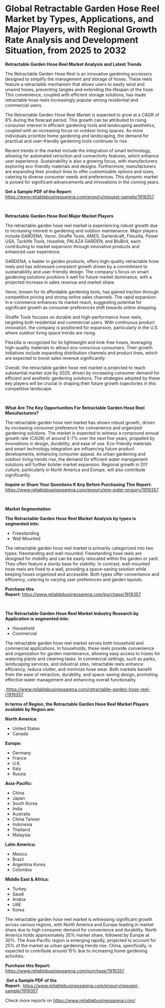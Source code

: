 <p><h1>Global Retractable Garden Hose Reel Market by Types, Applications, and Major Players, with Regional Growth Rate Analysis and Development Situation, from 2025 to 2032</h1></p><p><strong>Retractable Garden Hose Reel Market Analysis and Latest Trends</strong></p>
<p><p>The Retractable Garden Hose Reel is an innovative gardening accessory designed to simplify the management and storage of hoses. These reels feature a retractable mechanism that allows users to easily wind and unwind hoses, preventing tangles and extending the lifespan of the hose. This convenience, coupled with efficient storage solutions, has made retractable hose reels increasingly popular among residential and commercial users.</p><p>The Retractable Garden Hose Reel Market is expected to grow at a CAGR of 8% during the forecast period. This growth can be attributed to rising consumer interest in efficient gardening tools and landscaping aesthetics, coupled with an increasing focus on outdoor living spaces. As more individuals prioritize home gardening and landscaping, the demand for practical and user-friendly gardening tools continues to rise.</p><p>Recent trends in the market include the integration of smart technology, allowing for automated retraction and connectivity features, which enhance user experience. Sustainability is also a growing focus, with manufacturers exploring eco-friendly materials and designs. Furthermore, manufacturers are expanding their product lines to offer customizable options and sizes, catering to diverse consumer needs and preferences. This dynamic market is poised for significant advancements and innovations in the coming years.</p></p>
<p><strong>Get a Sample PDF of the Report:&nbsp;</strong> <a href="https://www.reliablebusinessarena.com/enquiry/request-sample/1919357?utm_campaign=3015&utm_medium=2&utm_source=Github&utm_content=ia&utm_term=05042025&utm_id=retractable-garden-hose-reel">https://www.reliablebusinessarena.com/enquiry/request-sample/1919357</a></p>
<p>&nbsp;</p>
<p><strong>Retractable Garden Hose Reel Major Market Players</strong></p>
<p><p>The retractable garden hose reel market is experiencing robust growth due to increasing interest in gardening and outdoor maintenance. Major players include GARDENA, Vevor, Giraffe Tools, AMES, Gartenkraft, Flexzilla, Power USA, Tacklife Tools, Hoselink, PALAZA GARDEN, and BluBird, each contributing to market expansion through innovative products and enhanced user experience.</p><p>GARDENA, a leader in garden products, offers high-quality retractable hose reels and has witnessed consistent growth driven by a commitment to sustainability and user-friendly design. The company's focus on smart gardening solutions positions it well for future market dominance, with a projected increase in sales revenue and market share.</p><p>Vevor, known for its affordable gardening tools, has gained traction through competitive pricing and strong online sales channels. The rapid expansion in e-commerce enhances its market reach, suggesting potential for significant growth as consumer preferences shift towards online shopping.</p><p>Giraffe Tools focuses on durable and high-performance hose reels, targeting both residential and commercial users. With continuous product innovation, the company is positioned for expansion, particularly in the U.S. where outdoor living space trends are rising.</p><p>Flexzilla is recognized for its lightweight and kink-free hoses, leveraging high-quality materials to attract eco-conscious consumers. Their growth initiatives include expanding distribution channels and product lines, which are expected to boost sales revenue significantly.</p><p>Overall, the retractable garden hose reel market is projected to reach substantial market size by 2025, driven by increasing consumer demand for efficient and aesthetic gardening solutions. The strategies adopted by these key players will be crucial in shaping their future growth trajectories in this competitive landscape.</p></p>
<p>&nbsp;</p>
<p><strong>What Are The Key Opportunities For Retractable Garden Hose Reel Manufacturers?</strong></p>
<p><p>The retractable garden hose reel market has shown robust growth, driven by increasing consumer preference for convenience and organized gardening solutions. The market is expected to witness a compound annual growth rate (CAGR) of around 5-7% over the next five years, propelled by innovations in design, durability, and ease of use. Eco-friendly materials and smart technology integration are influencing future product developments, enhancing consumer appeal. As urban gardening and outdoor living trends rise, the demand for efficient water management solutions will further bolster market expansion. Regional growth in DIY culture, particularly in North America and Europe, will also contribute significantly.</p></p>
<p><strong>Inquire or Share Your Questions If Any Before Purchasing This Report:</strong> <a href="https://www.reliablebusinessarena.com/enquiry/pre-order-enquiry/1919357?utm_campaign=3015&utm_medium=2&utm_source=Github&utm_content=ia&utm_term=05042025&utm_id=retractable-garden-hose-reel">https://www.reliablebusinessarena.com/enquiry/pre-order-enquiry/1919357</a></p>
<p>&nbsp;</p>
<p><strong>Market Segmentation</strong></p>
<p><strong>The Retractable Garden Hose Reel Market Analysis by types is segmented into:</strong></p>
<p><ul><li>Freestanding</li><li>Wall Mounted</li></ul></p>
<p><p>The retractable garden hose reel market is primarily categorized into two types: freestanding and wall-mounted. Freestanding hose reels are designed for mobility and can be easily relocated within the garden or yard. They often feature a sturdy base for stability. In contrast, wall-mounted hose reels are fixed to a wall, providing a space-saving solution while keeping hoses organized and accessible. Both types offer convenience and efficiency, catering to varying user preferences and garden layouts.</p></p>
<p><strong>Purchase this Report:&nbsp;</strong><a href="https://www.reliablebusinessarena.com/purchase/1919357?utm_campaign=3015&utm_medium=2&utm_source=Github&utm_content=ia&utm_term=05042025&utm_id=retractable-garden-hose-reel">https://www.reliablebusinessarena.com/purchase/1919357</a></p>
<p>&nbsp;</p>
<p><strong>The Retractable Garden Hose Reel Market Industry Research by Application is segmented into:</strong></p>
<p><ul><li>Household</li><li>Commercial</li></ul></p>
<p><p>The retractable garden hose reel market serves both household and commercial applications. In households, these reels provide convenience and organization for garden maintenance, allowing easy access to hoses for watering plants and cleaning tasks. In commercial settings, such as parks, landscaping services, and industrial sites, retractable reels enhance efficiency, reduce clutter, and minimize hose wear. Both markets benefit from the ease of retraction, durability, and space-saving design, promoting effective water management and enhancing overall functionality.</p></p>
<p><a href="https://www.reliablebusinessarena.com/retractable-garden-hose-reel-r1919357?utm_campaign=3015&utm_medium=2&utm_source=Github&utm_content=ia&utm_term=05042025&utm_id=retractable-garden-hose-reel">&nbsp;https://www.reliablebusinessarena.com/retractable-garden-hose-reel-r1919357</a></p>
<p><strong>In terms of Region, the Retractable Garden Hose Reel Market Players available by Region are:</strong></p>
<p>
    <p> <strong> North America: </strong>
        <ul>
            <li>United States</li>
            <li>Canada</li>
        </ul>
        </p> 
    <p> <strong> Europe: </strong>
        <ul>
            <li>Germany</li>
            <li>France</li>
            <li>U.K.</li>
            <li>Italy</li>
            <li>Russia</li>
        </ul>
        </p> 
    <p> <strong> Asia-Pacific: </strong>
        <ul>
            <li>China</li>
            <li>Japan</li>
            <li>South Korea</li>
            <li>India</li>
            <li>Australia</li>
            <li>China Taiwan</li>
            <li>Indonesia</li>
            <li>Thailand</li>
            <li>Malaysia</li>
        </ul>
        </p> 
    <p> <strong> Latin America: </strong>
        <ul>
            <li>Mexico</li>
            <li>Brazil</li>
            <li>Argentina Korea</li>
            <li>Colombia</li>
        </ul>
        </p> 
    <p> <strong> Middle East & Africa: </strong>
        <ul>
            <li>Turkey</li>
            <li>Saudi</li>
            <li>Arabia</li>
            <li>UAE</li>
            <li>Korea</li>
        </ul>
    </p>
    </p>
<p><p>The retractable garden hose reel market is witnessing significant growth across various regions, with North America and Europe leading in market share due to high consumer demand for convenience and durability. North America holds approximately 35% market share, followed by Europe at 30%. The Asia-Pacific region is emerging rapidly, projected to account for 25% of the market as urban gardening trends rise. China, specifically, is expected to contribute around 15% due to increasing home gardening activities.</p></p>
<p><strong>Purchase this Report: </strong><a href="https://www.reliablebusinessarena.com/purchase/1919357?utm_campaign=3015&utm_medium=2&utm_source=Github&utm_content=ia&utm_term=05042025&utm_id=retractable-garden-hose-reel">https://www.reliablebusinessarena.com/purchase/1919357</a></p>
<p>&nbsp;<strong>Get a Sample PDF of the Report:&nbsp;&nbsp;</strong><a href="https://www.reliablebusinessarena.com/enquiry/request-sample/1919357?utm_campaign=3015&utm_medium=2&utm_source=Github&utm_content=ia&utm_term=05042025&utm_id=retractable-garden-hose-reel">https://www.reliablebusinessarena.com/enquiry/request-sample/1919357</a></p>
<p><strong></strong></p>
<p>Check more reports on <a href="https://www.reliablebusinessarena.com/?utm_campaign=3015&utm_medium=2&utm_source=Github&utm_content=ia&utm_term=05042025&utm_id=retractable-garden-hose-reel">https://www.reliablebusinessarena.com/</a></p>